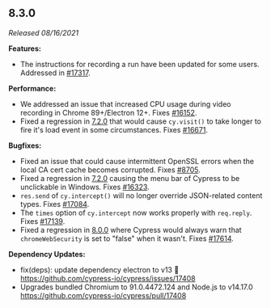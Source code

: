 ## 8.3.0

_Released 08/16/2021_

**Features:**

- The instructions for recording a run have been updated for some users.
  Addressed in [#17317](https://github.com/cypress-io/cypress/issues/17317).

**Performance:**

- We addressed an issue that increased CPU usage during video recording in
  Chrome 89+/Electron 12+. Fixes
  [#16152](https://github.com/cypress-io/cypress/issues/16152).
- Fixed a regression in [7.2.0](/guides/references/changelog#7-2-0) that would
  cause `cy.visit()` to take longer to fire it's load event in some
  circumstances. Fixes
  [#16671](https://github.com/cypress-io/cypress/issues/16671).

**Bugfixes:**

- Fixed an issue that could cause intermittent OpenSSL errors when the local CA
  cert cache becomes corrupted. Fixes
  [#8705](https://github.com/cypress-io/cypress/issues/8705).
- Fixed a regression in [7.2.0](/guides/references/changelog#7-2-0) causing the
  menu bar of Cypress to be unclickable in Windows. Fixes
  [#16323](https://github.com/cypress-io/cypress/issues/16323).
- `res.send` of `cy.intercept()` will no longer override JSON-related content
  types. Fixes [#17084](https://github.com/cypress-io/cypress/issues/17084).
- The `times` option of `cy.intercept` now works properly with `req.reply`.
  Fixes [#17139](https://github.com/cypress-io/cypress/issues/17139).
- Fixed a regression in [8.0.0](/guides/references/changelog#8-0-0) where
  Cypress would always warn that `chromeWebSecurity` is set to "false" when it
  wasn't. Fixes [#17614](https://github.com/cypress-io/cypress/issues/17614).

**Dependency Updates:**

- fix(deps): update dependency electron to v13 🌟
  https://github.com/cypress-io/cypress/issues/17408
- Upgrades bundled Chromium to 91.0.4472.124 and Node.js to v14.17.0
  https://github.com/cypress-io/cypress/pull/17408
